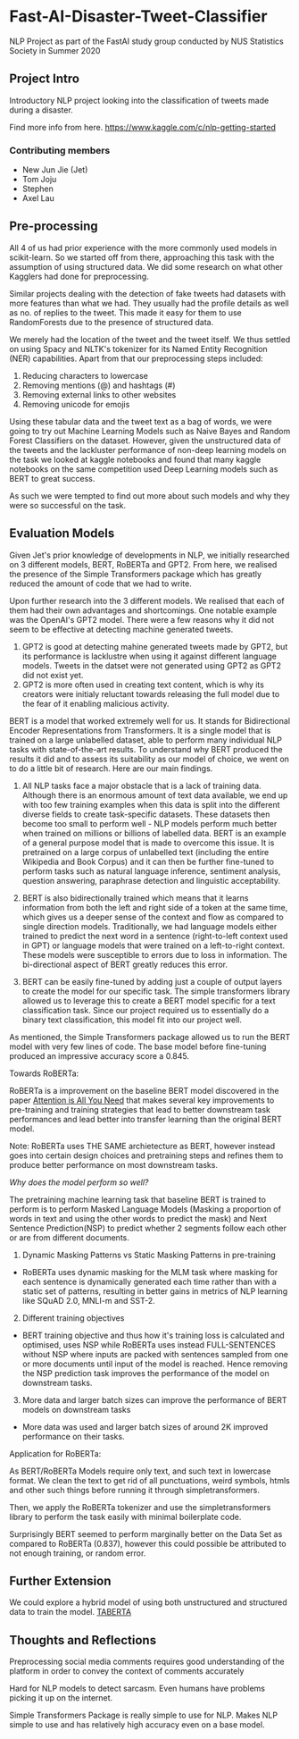 # Fast-AI-Disaster-Tweet-Classifier

NLP Project as part of the FastAI study group conducted by NUS Statistics Society in Summer 2020

## Project Intro

Introductory NLP project looking into the classification of tweets made during a disaster.

Find more info from here. https://www.kaggle.com/c/nlp-getting-started

### Contributing members

- New Jun Jie (Jet)
- Tom Joju
- Stephen
- Axel Lau

## Pre-processing

All 4 of us had prior experience with the more commonly used models in scikit-learn. So we started off from there, approaching this task with the assumption of using structured data. We did some research on what other Kagglers had done for preprocessing.

Similar projects dealing with the detection of fake tweets had datasets with more features than what we had. They usually had the profile details as well as no. of replies to the tweet. This made it easy for them to use RandomForests due to the presence of structured data.

We merely had the location of the tweet and the tweet itself. We thus settled on using Spacy and NLTK's tokenizer for its Named Entity Recognition (NER) capabilities. Apart from that our preprocessing steps included:

1. Reducing characters to lowercase
2. Removing mentions (@) and hashtags (#)
3. Removing external links to other websites
4. Removing unicode for emojis

Using these tabular data and the tweet text as a bag of words, we were going to try out Machine Learning Models such as Naive Bayes and Random Forest Classifiers on the dataset. However, given the unstructured data of the tweets and the lackluster performance of non-deep learning models on the task we looked at kaggle notebooks and found that many kaggle notebooks on the same competition used Deep Learning models such as BERT to great success. 

As such we were tempted to find out more about such models and why they were so successful on the task.

## Evaluation Models

Given Jet's prior knowledge of developments in NLP, we initially researched on 3 different models, BERT, RoBERTa and GPT2. From here, we realised the presence of the Simple Transformers package which has greatly reduced the amount of code that we had to write.

Upon further research into the 3 different models. We realised that each of them had their own advantages and shortcomings. One notable example was the OpenAI's GPT2 model. There were a few reasons why it did not seem to be effective at detecting machine generated tweets.

1. GPT2 is good at detecting mahine generated tweets made by GPT2, but its performance is lacklustre when using it against different language models. Tweets in the datset were not generated using GPT2 as GPT2 did not exist yet.
2. GPT2 is more often used in creating text content, which is why its creators were initialy reluctant towards releasing the full model due to the fear of it enabling malicious activity.

BERT is a model that worked extremely well for us. It stands for Bidirectional Encoder Representations from Transformers. It is a single model that is trained on a large unlabelled dataset, able to perform many individual NLP tasks with state-of-the-art results. To understand why BERT produced the results it did and to assess its suitability as our model of choice, we went on to do a little bit of research. Here are our main findings.

1. All NLP tasks face a major obstacle that is a lack of training data. Although there is an enormous amount of text data available, we end up with too few training examples when this data is split into the different diverse fields to create task-specific datasets. These datasets then become too small to perform well - NLP models perform much better when trained on millions or billions of labelled data. BERT is an example of a general purpose model that is made to overcome this issue. It is pretrained on a large corpus of unlabelled text (including the entire Wikipedia and Book Corpus) and it can then be further fine-tuned to perform tasks such as natural language inference, sentiment analysis, question answering, paraphrase detection and linguistic acceptability.

2. BERT is also bidirectionally trained which means that it learns information from both the left and right side of a token at the same time, which gives us a deeper sense of the context and flow as compared to single direction models. Traditionally, we had language models either trained to predict the next word in a sentence (right-to-left context used in GPT) or language models that were trained on a left-to-right context. These models were susceptible to errors due to loss in information. The bi-directional aspect of BERT greatly reduces this error.

3. BERT can be easily fine-tuned by adding just a couple of output layers to create the model for our specific task. The simple transformers library allowed us to leverage this to create a BERT model specific for a text classification task. Since our project required us to essentially do a binary text classification, this model fit into our project well.

As mentioned, the Simple Transformers package allowed us to run the BERT model with very few lines of code. The base model before fine-tuning produced an impressive accuracy score a 0.845.

Towards RoBERTa:

RoBERTa is a improvement on the baseline BERT model discovered in the paper [Attention is All You Need](https://arxiv.org/abs/1706.03762) that makes several key improvements to pre-training and training strategies that lead to better downstream task performances and lead better into transfer learning than the original BERT model. 

Note: RoBERTa uses THE SAME archietecture as BERT, however instead goes into certain design choices and pretraining steps and refines them to produce better performance on most downstream tasks.

*Why does the model perform so well?*

The pretraining machine learning task that baseline BERT is trained to perform is to perform Masked Language Models (Masking a proportion of words in text and using the other words to predict the mask) and Next Sentence Prediction(NSP) to predict whether 2 segments follow each other or are from different documents. 

1. Dynamic Masking Patterns vs Static Masking Patterns in pre-training
- RoBERTa uses dynamic masking for the MLM task where masking for each sentence is dynamically generated each time rather than with a static set of patterns, resulting in better gains in metrics of NLP learning like SQuAD 2.0, MNLI-m and SST-2.

2. Different training objectives
- BERT training objective and thus how it's training loss is calculated and optimised, uses NSP while RoBERTa uses instead FULL-SENTENCES without NSP where inputs are packed with sentences sampled from one or more documents until input of the model is reached. Hence removing the NSP prediction task improves the performance of the model on downstream tasks.

3. More data and larger batch sizes can improve the performance of BERT models on downstream tasks
- More data was used and larger batch sizes of around 2K improved performance on their tasks.

Application for RoBERTa: 

As BERT/RoBERTa Models require only text, and such text in lowercase format. We clean the text to get rid of all punctuations, weird symbols, htmls and other such things before running it through simpletransformers.

Then, we apply the RoBERTa tokenizer and use the simpletransformers library to perform the task easily with minimal boilerplate code.

Surprisingly BERT seemed to perform marginally better on the Data Set as compared to RoBERTa (0.837), however this could possible be attributed to not enough training, or random error.

## Further Extension

We could explore a hybrid model of using both unstructured and structured data to train the model. [TABERTA](https://ai.facebook.com/research/publications/tabert-pretraining-for-joint-understanding-of-textual-and-tabular-data/)

## Thoughts and Reflections

Preprocessing social media comments requires good understanding of the platform in order to convey the context of comments accurately

Hard for NLP models to detect sarcasm. Even humans have problems picking it up on the internet.

Simple Transformers Package is really simple to use for NLP. Makes NLP simple to use and has relatively high accuracy even on a base model.
